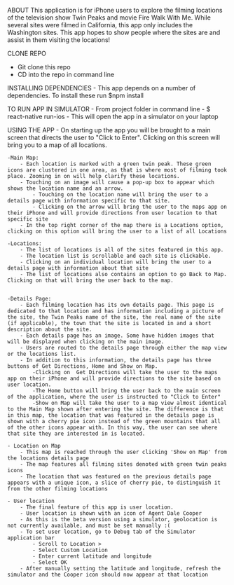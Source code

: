 ABOUT
This application is for iPhone users to explore the filming locations of the television show Twin Peaks and movie Fire Walk With Me. While several sites were filmed in California, this app only includes the Washington sites. This app hopes to show people where the sites are and assist in them visiting the locations!

CLONE REPO
- Git clone this repo
- CD into the repo in command line

INSTALLING DEPENDENCIES
    - This app depends on a number of dependencies. To install these run $npm install

TO RUN APP IN SIMULATOR
    - From project folder in command line
    - $ react-native run-ios
    - This will open the app in a simulator on your laptop

USING THE APP
    - On starting up the app you will be brought to a main screen that directs the user to "Click to Enter". Clicking on this screen will bring you to a map of all locations.

    -Main Map:
        - Each location is marked with a green twin peak. These green icons are clustered in one area, as that is where most of filming took place. Zooming in on will help clarify these locations.
        - Touching on an image will cause a pop-up box to appear which shows the location name and an arrow.
            - Touching on the location name will bring the user to a details page with information specific to that site.
            - Clicking on the arrow will bring the user to the maps app on their iPhone and will provide directions from user location to that specific site
        - In the top right corner of the map there is a Locations option, clicking on this option will bring the user to a list of all Locations

    -Locations:
        - The list of locations is all of the sites featured in this app.
        - The location list is scrollable and each site is clickable.
        - Clicking on an individual location will bring the user to a details page with information about that site
        - The list of locations also contains an option to go Back to Map. Clicking on that will bring the user back to the map.


    -Details Page:
        - Each filming location has its own details page. This page is dedicated to that location and has information including a picture of the site, the Twin Peaks name of the site, the real name of the site (if applicable), the town that the site is located in and a short description about the site.
        - Each details page has an image. Some have hidden images that will be displayed when clicking on the main image.
        - Users are routed to the details page through either the map view or the locations list.
        - In addition to this information, the details page has three buttons of Get Directions, Home and Show on Map.
            -Clicking on  Get Directions will take the user to the maps app on their iPhone and will provide directions to the site based on user location.
            -The Home button will bring the user back to the main screen of the application, where the user is instructed to "Click to Enter"
            -Show on Map will take the user to a map view almost identical to the Main Map shown after entering the site. The difference is that in this map, the location that was featured in the details page is shown with a cherry pie icon instead of the green mountains that all of the other icons appear with. In this way, the user can see where that site they are interested in is located.

    - Location on Map
        - This map is reached through the user clicking 'Show on Map' from the locations details page
        - The map features all filming sites denoted with green twin peaks icons
        - The location that was featured on the previous details page appears with a unique icon, a slice of cherry pie, to distinguish it from the other filming locations

    - User location
        - The final feature of this app is user location.
        - User location is shown with an icon of Agent Dale Cooper
        - As this is the beta version using a simulator, geolocation is not currently available, and must be set manually :(
        - To set user location, go to Debug tab of the Simulator application bar
            - Scroll to Location >
            - Select Custom Location
            - Enter current latitude and longitude
            - Select OK
        - After manually setting the latitude and longitude, refresh the simulator and the Cooper icon should now appear at that location
